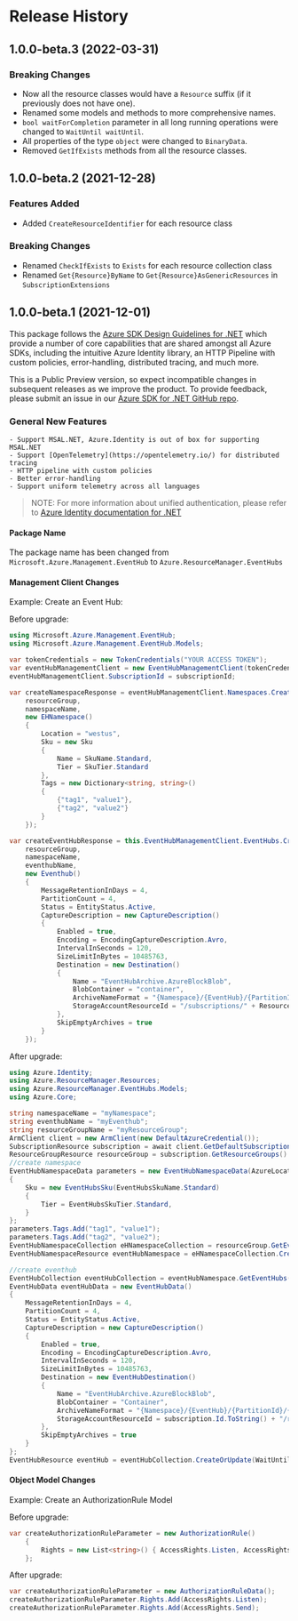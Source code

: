 # Release History

## 1.0.0-beta.3 (2022-03-31)

### Breaking Changes

- Now all the resource classes would have a `Resource` suffix (if it previously does not have one).
- Renamed some models and methods to more comprehensive names.
- `bool waitForCompletion` parameter in all long running operations were changed to `WaitUntil waitUntil`.
- All properties of the type `object` were changed to `BinaryData`.
- Removed `GetIfExists` methods from all the resource classes.

## 1.0.0-beta.2 (2021-12-28)

### Features Added

- Added `CreateResourceIdentifier` for each resource class

### Breaking Changes

- Renamed `CheckIfExists` to `Exists` for each resource collection class
- Renamed `Get{Resource}ByName` to `Get{Resource}AsGenericResources` in `SubscriptionExtensions`

## 1.0.0-beta.1 (2021-12-01)

This package follows the [Azure SDK Design Guidelines for .NET](https://azure.github.io/azure-sdk/dotnet_introduction.html) which provide a number of core capabilities that are shared amongst all Azure SDKs, including the intuitive Azure Identity library, an HTTP Pipeline with custom policies, error-handling, distributed tracing, and much more.

This is a Public Preview version, so expect incompatible changes in subsequent releases as we improve the product. To provide feedback, please submit an issue in our [Azure SDK for .NET GitHub repo](https://github.com/Azure/azure-sdk-for-net/issues).

### General New Features

    - Support MSAL.NET, Azure.Identity is out of box for supporting MSAL.NET
    - Support [OpenTelemetry](https://opentelemetry.io/) for distributed tracing
    - HTTP pipeline with custom policies
    - Better error-handling
    - Support uniform telemetry across all languages

> NOTE: For more information about unified authentication, please refer to [Azure Identity documentation for .NET](https://docs.microsoft.com//dotnet/api/overview/azure/identity-readme?view=azure-dotnet)


#### Package Name
The package name has been changed from `Microsoft.Azure.Management.EventHub` to `Azure.ResourceManager.EventHubs`

#### Management Client Changes

Example: Create an Event Hub:

Before upgrade:
```csharp
using Microsoft.Azure.Management.EventHub;
using Microsoft.Azure.Management.EventHub.Models;
```
```csharp
var tokenCredentials = new TokenCredentials("YOUR ACCESS TOKEN");
var eventHubManagementClient = new EventHubManagementClient(tokenCredentials);
eventHubManagementClient.SubscriptionId = subscriptionId;

var createNamespaceResponse = eventHubManagementClient.Namespaces.CreateOrUpdate(
    resourceGroup,
    namespaceName,
    new EHNamespace()
    {
        Location = "westus",
        Sku = new Sku
        {
            Name = SkuName.Standard,
            Tier = SkuTier.Standard
        },
        Tags = new Dictionary<string, string>()
        {
            {"tag1", "value1"},
            {"tag2", "value2"}
        }
    });

var createEventHubResponse = this.EventHubManagementClient.EventHubs.CreateOrUpdate(
    resourceGroup,
    namespaceName,
    eventhubName,
    new Eventhub()
    {
        MessageRetentionInDays = 4,
        PartitionCount = 4,
        Status = EntityStatus.Active,
        CaptureDescription = new CaptureDescription()
        {
            Enabled = true,
            Encoding = EncodingCaptureDescription.Avro,
            IntervalInSeconds = 120,
            SizeLimitInBytes = 10485763,
            Destination = new Destination()
            {
                Name = "EventHubArchive.AzureBlockBlob",
                BlobContainer = "container",
                ArchiveNameFormat = "{Namespace}/{EventHub}/{PartitionId}/{Year}/{Month}/{Day}/{Hour}/{Minute}/{Second}",
                StorageAccountResourceId = "/subscriptions/" + ResourceManagementClient.SubscriptionId.ToString() + "/resourcegroups/v-ajnavtest/providers/Microsoft.Storage/storageAccounts/testingsdkeventhubnew"
            },
            SkipEmptyArchives = true
        }
    });
```

After upgrade:
```C# Snippet:ChangeLog_Sample_Usings
using Azure.Identity;
using Azure.ResourceManager.Resources;
using Azure.ResourceManager.EventHubs.Models;
using Azure.Core;
```
```C# Snippet:ChangeLog_Sample
string namespaceName = "myNamespace";
string eventhubName = "myEventhub";
string resourceGroupName = "myResourceGroup";
ArmClient client = new ArmClient(new DefaultAzureCredential());
SubscriptionResource subscription = await client.GetDefaultSubscriptionAsync();
ResourceGroupResource resourceGroup = subscription.GetResourceGroups().Get(resourceGroupName);
//create namespace
EventHubNamespaceData parameters = new EventHubNamespaceData(AzureLocation.WestUS)
{
    Sku = new EventHubsSku(EventHubsSkuName.Standard)
    {
        Tier = EventHubsSkuTier.Standard,
    }
};
parameters.Tags.Add("tag1", "value1");
parameters.Tags.Add("tag2", "value2");
EventHubNamespaceCollection eHNamespaceCollection = resourceGroup.GetEventHubNamespaces();
EventHubNamespaceResource eventHubNamespace = eHNamespaceCollection.CreateOrUpdate(WaitUntil.Completed, namespaceName, parameters).Value;

//create eventhub
EventHubCollection eventHubCollection = eventHubNamespace.GetEventHubs();
EventHubData eventHubData = new EventHubData()
{
    MessageRetentionInDays = 4,
    PartitionCount = 4,
    Status = EntityStatus.Active,
    CaptureDescription = new CaptureDescription()
    {
        Enabled = true,
        Encoding = EncodingCaptureDescription.Avro,
        IntervalInSeconds = 120,
        SizeLimitInBytes = 10485763,
        Destination = new EventHubDestination()
        {
            Name = "EventHubArchive.AzureBlockBlob",
            BlobContainer = "Container",
            ArchiveNameFormat = "{Namespace}/{EventHub}/{PartitionId}/{Year}/{Month}/{Day}/{Hour}/{Minute}/{Second}",
            StorageAccountResourceId = subscription.Id.ToString() + "/resourcegroups/v-ajnavtest/providers/Microsoft.Storage/storageAccounts/testingsdkeventhubnew"
        },
        SkipEmptyArchives = true
    }
};
EventHubResource eventHub = eventHubCollection.CreateOrUpdate(WaitUntil.Completed, eventhubName, eventHubData).Value;
```

#### Object Model Changes

Example: Create an AuthorizationRule Model

Before upgrade:
```csharp
var createAuthorizationRuleParameter = new AuthorizationRule()
    {
        Rights = new List<string>() { AccessRights.Listen, AccessRights.Send }
    };
```

After upgrade:
```csharp
var createAuthorizationRuleParameter = new AuthorizationRuleData();
createAuthorizationRuleParameter.Rights.Add(AccessRights.Listen);
createAuthorizationRuleParameter.Rights.Add(AccessRights.Send);
```
